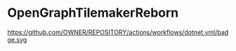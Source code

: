 # OpenGraphTilemakerReborn

<https://github.com/OWNER/REPOSITORY/actions/workflows/dotnet.yml/badge.svg>
